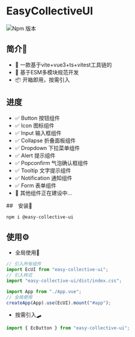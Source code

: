 # EasyCollectiveUI


![Npm 版本](https://img.shields.io/badge/mzmm403-EasyCollectiveUI_v1.1.2-pink)


## 简介🚩

- 🔗 一款基于vite+vue3+ts+vitest工具链的
- 📕 基于ESM多模块规范开发
- 📦 开箱即用，按需引入

## 进度

- ✅ Button 按钮组件
- ✅ Icon 图标组件
- ✅ Input 输入框组件
- ✅ Collapse 折叠面板组件
- ✅ Dropdown 下拉菜单组件
- ✅ Alert 提示组件
- ✅ Popconfirm 气泡确认框组件
- ✅ Tooltip 文字提示组件
- ✅ Notification 通知组件
- ✅ Form 表单组件
- 🚧 其他组件正在建设中...


##　安装🧱

```bash
npm i @easy-collective-ui
```

## 使用⚙️

- 全局使用🚀

```ts
// 引入所有组件
import EcUI from "easy-collective-ui";
// 引入样式
import "easy-collective-ui/dist/index.css";

import App from "./App.vue";
// 全局使用
createApp(App).use(EcUI).mount("#app");
```

- 按需引入🛹

```ts
import { EcButton } from "easy-collective-ui";
```

